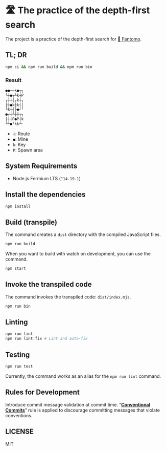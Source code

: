 # 🛣 The practice of the depth-first search

The project is a practice of the depth-first search for [👻 Fantomo](https://github.com/kurone-kito/fantomo).

## TL; DR

```sh
npm ci && npm run build && npm run bin
```

### Result

```txt
●●──k●┬┐
└┼●┬┴k┼P
┌┼┼┤┌k┼┐
├┼●k┼k┤│
└k┼┤├●┘╵
●┬┼┴┼┼┬┐
├┼┼P●P┼k
└┴●╵kk┴╴
```

- `┼`: Route
- `●`: Mine
- `k`: Key
- `P`: Spawn area

## System Requirements

- Node.js Fermium LTS (`^14.19.1`)

## Install the dependencies

```sh
npm install
```

## Build (transpile)

The command creates a `dist` directory with the compiled JavaScript files.

```sh
npm run build
```

When you want to build with watch on development, you can use the command.

```sh
npm start
```

## Invoke the transpiled code

The command invokes the transpiled code: `dist/index.mjs`.

```sh
npm run bin
```

## Linting

```sh
npm run lint
npm run lint:fix # Lint and auto-fix
```

## Testing

```sh
npm run test
```

Currently, the command works as an alias for the `npm run lint` command.

## Rules for Development

Introduce commit message validation at commit time.
“**[Conventional Commits](https://www.conventionalcommits.org/ja/)**”
rule is applied to discourage committing messages that violate conventions.

## LICENSE

MIT
